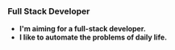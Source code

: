 ### Full Stack Developer
- **I'm aiming for a full-stack developer.**  
- **I like to automate the problems of daily life.**  
